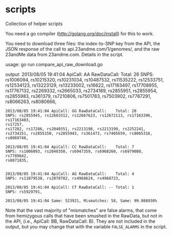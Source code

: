 scripts
=======

Collection of helper scripts

You need a go compiler (http://golang.org/doc/install) for this to work.

You need to download three files: the index-to-SNP key from the API,
the JSON response of the call to api.23andme.com/1/genomes/, and the
raw 23andMe data from 23andme.com. Details in the script.

usage:
    go run compare_api_raw_download.go

output:
    2013/08/05 19:41:04 ApiCall: AA RawDataCall:    Total: 26
    SNPS: rs1006094, rs10215320, rs10231034, rs10487532, rs11535222, rs12533751,
    rs12534123,
    rs13223129, rs13233002, rs16622, rs17163497, rs17708955, rs17767132,
    rs2269332, rs2665033, rs2734189, rs2855951, rs2855954, rs2855983,
    rs361379, rs7210806, rs7501783, rs7503902, rs7787291, rs8066263,
    rs8080666,

    2013/08/05 19:41:04 ApiCall: GG RawDataCall:    Total: 20
    SNPS: rs2855945, rs12603312, rs12667623, rs12672113, rs17163396, rs17163403,
    rs17257,
    rs17282, rs17286, rs2040351, rs2213198, rs2213199, rs2252241,
    rs2734151, rs2855150, rs2855943, rs361473, rs7405659, rs8065316,
    rs8069746,

    2013/08/05 19:41:04 ApiCall: CC RawDataCall:    Total: 7
    SNPS: rs1006093, rs2040350, rs6947359, rs6968260, rs6979080, rs7789642,
    rs8071835,


    2013/08/05 19:41:04 ApiCall: AG RawDataCall:    Total: 4
    SNPS: rs11079538, rs2070782, rs4968624, rs4968723,

    2013/08/05 19:41:04 ApiCall: CT RawDataCall: -- Total: 1
    SNPS: rs5929791,

    2013/08/05 19:41:04 Same: 523921, Mismatches: 58, Same: 99.988930%

Note that the vast majority of "mismatches" are false alarms, that
come from hemizygous calls that have been smushed in the RawData,
but not in the API, (i.e., ApiCall: BB, RawDataCall: B).
They are not included in the output, but you may change that with the variable
```FALSE_ALARMS``` in the script.
